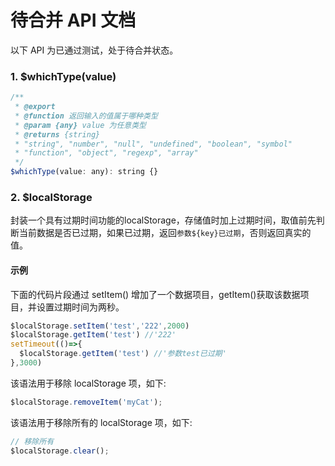 # 待合并 API 文档
以下 API 为已通过测试，处于待合并状态。

### 1. $whichType(value)
``` js
/**
 * @export
 * @function 返回输入的值属于哪种类型
 * @param {any} value 为任意类型
 * @returns {string}
 * "string", "number", "null", "undefined", "boolean", "symbol"
 * "function", "object", "regexp", "array"
 */
$whichType(value: any): string {}
```

### 2. $localStorage
封装一个具有过期时间功能的localStorage，存储值时加上过期时间，取值前先判断当前数据是否已过期，如果已过期，返回`参数${key}已过期`，否则返回真实的值。  
#### 示例
下面的代码片段通过 setItem() 增加了一个数据项目，getItem()获取该数据项目，并设置过期时间为两秒。
```js
$localStorage.setItem('test','222',2000)
$localStorage.getItem('test') //'222'
setTimeout(()=>{
  $localStorage.getItem('test') //'参数test已过期'
},3000)
```
该语法用于移除 localStorage 项，如下:
```js
$localStorage.removeItem('myCat');
```
该语法用于移除所有的 localStorage 项，如下:
```js
// 移除所有
$localStorage.clear();
```